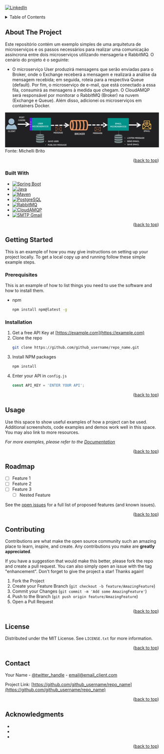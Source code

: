[![LinkedIn][linkedin-shield]][linkedin-url]

<a name="readme-top"></a>

<details>
  <summary>Table of Contents</summary>
  <ol>
    <li>
      <a href="#about-the-project">About The Project</a>
      <ul>
        <li><a href="#built-with">Built With</a></li>
      </ul>
    </li>
    <li>
      <a href="#getting-started">Getting Started</a>
      <ul>
        <li><a href="#prerequisites">Prerequisites</a></li>
        <li><a href="#installation">Installation</a></li>
      </ul>
    </li>
    <li><a href="#usage">Usage</a></li>
    <li><a href="#roadmap">Roadmap</a></li>
    <li><a href="#contributing">Contributing</a></li>
    <li><a href="#license">License</a></li>
    <li><a href="#contact">Contact</a></li>
    <li><a href="#acknowledgments">Acknowledgments</a></li>
  </ol>
</details>

<!-- ABOUT THE PROJECT -->
## About The Project

Este repositório contém um exemplo simples de uma arquitetura de microserviços e os passos necessários para realizar uma comunicação assíncrona entre dois microserviços utilizando mensageria e RabbitMQ. O cenário do projeto é o seguinte:
- O microserviço User produzirá mensagens que serão enviadas para o Broker, onde o Exchange receberá a mensagem e realizará a análise da mensagem recebida; em seguida, roteia para a respectiva Queue (default). Por fim, o microserviço de e-mail, que está conectado a essa fila, consumirá as mensagens à medida que chegam. O CloudAMQP será responsável por monitorar o RabbitMQ (Broker) na nuvem (Exchange e Queue). Além disso, adicionei os microserviços em containers Docker. 

![](figs/project_flow.PNG)
Fonte: Michelli Brito

<p align="right">(<a href="#readme-top">back to top</a>)</p>



### Built With

- [![Spring Boot](https://img.shields.io/badge/Spring%20Boot-3.1.7-success?logo=spring)](https://spring.io/projects/spring-boot)
- [![Java](https://img.shields.io/badge/Java-17-blue?logo=java)](https://www.oracle.com/java/technologies/javase-jdk11-downloads.html)
- [![Maven](https://img.shields.io/badge/Maven-3.8.4-orange?logo=apache-maven)](https://maven.apache.org/)
- [![PostgreSQL](https://img.shields.io/badge/PostgreSQL-16-blue?logo=postgresql)](https://www.postgresql.org/)
- [![RabbitMQ](https://img.shields.io/badge/RabbitMQ-3.9.10-brightgreen?logo=rabbitmq)](https://www.rabbitmq.com/)
- [![CloudAMQP](https://img.shields.io/badge/CloudAMQP-Latest-yellow?logo=cloudamqp)](https://www.cloudamqp.com/)
- [![SMTP Gmail](https://img.shields.io/badge/SMTP%20Gmail-Latest-red?logo=gmail)](https://support.google.com/a/answer/176600?hl=en)

<p align="right">(<a href="#readme-top">back to top</a>)</p>



<!-- GETTING STARTED -->
## Getting Started

This is an example of how you may give instructions on setting up your project locally.
To get a local copy up and running follow these simple example steps.

### Prerequisites

This is an example of how to list things you need to use the software and how to install them.
* npm
  ```sh
  npm install npm@latest -g
  ```

### Installation

1. Get a free API Key at [https://example.com](https://example.com)
2. Clone the repo
   ```sh
   git clone https://github.com/github_username/repo_name.git
   ```
3. Install NPM packages
   ```sh
   npm install
   ```
4. Enter your API in `config.js`
   ```js
   const API_KEY = 'ENTER YOUR API';
   ```

<p align="right">(<a href="#readme-top">back to top</a>)</p>



<!-- USAGE EXAMPLES -->
## Usage

Use this space to show useful examples of how a project can be used. Additional screenshots, code examples and demos work well in this space. You may also link to more resources.

_For more examples, please refer to the [Documentation](https://example.com)_

<p align="right">(<a href="#readme-top">back to top</a>)</p>



<!-- ROADMAP -->
## Roadmap

- [ ] Feature 1
- [ ] Feature 2
- [ ] Feature 3
    - [ ] Nested Feature

See the [open issues](https://github.com/github_username/repo_name/issues) for a full list of proposed features (and known issues).

<p align="right">(<a href="#readme-top">back to top</a>)</p>



<!-- CONTRIBUTING -->
## Contributing

Contributions are what make the open source community such an amazing place to learn, inspire, and create. Any contributions you make are **greatly appreciated**.

If you have a suggestion that would make this better, please fork the repo and create a pull request. You can also simply open an issue with the tag "enhancement".
Don't forget to give the project a star! Thanks again!

1. Fork the Project
2. Create your Feature Branch (`git checkout -b feature/AmazingFeature`)
3. Commit your Changes (`git commit -m 'Add some AmazingFeature'`)
4. Push to the Branch (`git push origin feature/AmazingFeature`)
5. Open a Pull Request

<p align="right">(<a href="#readme-top">back to top</a>)</p>



<!-- LICENSE -->
## License

Distributed under the MIT License. See `LICENSE.txt` for more information.

<p align="right">(<a href="#readme-top">back to top</a>)</p>



<!-- CONTACT -->
## Contact

Your Name - [@twitter_handle](https://twitter.com/twitter_handle) - email@email_client.com

Project Link: [https://github.com/github_username/repo_name](https://github.com/github_username/repo_name)

<p align="right">(<a href="#readme-top">back to top</a>)</p>



<!-- ACKNOWLEDGMENTS -->
## Acknowledgments

* []()
* []()
* []()

<p align="right">(<a href="#readme-top">back to top</a>)</p>



<!-- MARKDOWN LINKS & IMAGES -->
<!-- https://www.markdownguide.org/basic-syntax/#reference-style-links -->
[linkedin-shield]: https://img.shields.io/badge/-LinkedIn-black.svg?style=for-the-badge&logo=linkedin&colorB=555
[linkedin-url]: https://linkedin.com/in/linkedin_username
[product-screenshot]: images/screenshot.png

